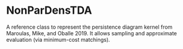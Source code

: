 # NonParDensTDA

A reference class to represent the persistence diagram kernel from Maroulas, Mike, and Oballe 2019. 
It allows sampling and approximate evaluation (via minimum-cost matchings).
